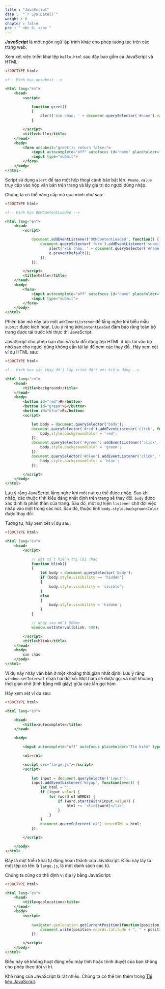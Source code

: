 ```yaml
---
title : "JavaScript"
date :  "`r Sys.Date()`" 
weight : 6 
chapter : false
pre : " <b> 6. </b> "
---
```

***JavaScript*** là một ngôn ngữ lập trình khác cho phép tương tác trên các trang web.

Xem xét việc triển khai tệp `hello.html` sau đây bao gồm cả JavaScript và HTML:
```html
<!DOCTYPE html>

<!-- Minh họa onsubmit -->

<html lang="en">
    <head>
        <script>

            function greet()
            {
                alert('xin chào, ' + document.querySelector('#name').value);
            }

        </script>
        <title>hello</title>
    </head>
    <body>
        <form onsubmit="greet(); return false;">
            <input autocomplete="off" autofocus id="name" placeholder="Tên" type="text">
            <input type="submit">
        </form>
    </body>
</html>
```
Script sử dụng `alert` để tạo một hộp thoại cảnh báo bật lên. `#name.value` truy cập vào hộp văn bản trên trang và lấy giá trị do người dùng nhập.

Chúng ta có thể nâng cấp mã của mình như sau:
```html
<!DOCTYPE html>

<!-- Minh họa DOMContentLoaded -->

<html lang="en">
    <head>
        <script>

            document.addEventListener('DOMContentLoaded', function() {
                document.querySelector('form').addEventListener('submit', function(e) {
                    alert('xin chào, ' + document.querySelector('#name').value);
                    e.preventDefault();
                });
            });

        </script>
        <title>hello</title>
    </head>
    <body>
        <form>
            <input autocomplete="off" autofocus id="name" placeholder="Tên" type="text">
            <input type="submit">
        </form>
    </body>
</html>
```
Phiên bản mã này tạo một `addEventListener` để lắng nghe khi biểu mẫu `submit` được kích hoạt. Lưu ý rằng `DOMContentLoaded` đảm bảo rằng toàn bộ trang được tải trước khi thực thi JavaScript.

JavaScript cho phép bạn đọc và sửa đổi động tệp HTML được tải vào bộ nhớ sao cho người dùng không cần tải lại để xem các thay đổi.
Hãy xem xét ví dụ HTML sau:
```html
<!DOCTYPE html>

<!-- Minh họa các thay đổi lập trình đối với kiểu dáng -->

<html lang="en">
    <head>
        <title>background</title>
    </head>
    <body>
        <button id="red">R</button>
        <button id="green">G</button>
        <button id="blue">B</button>
        <script>

            let body = document.querySelector('body');
            document.querySelector('#red').addEventListener('click', function() {
                body.style.backgroundColor = 'red';
            });
            document.querySelector('#green').addEventListener('click', function() {
                body.style.backgroundColor = 'green';
            });
            document.querySelector('#blue').addEventListener('click', function() {
                body.style.backgroundColor = 'blue';
            });

        </script>
    </body>
</html>
```
Lưu ý rằng JavaScript lắng nghe khi một nút cụ thể được nhấp. Sau khi nhấp, các thuộc tính kiểu dáng nhất định trên trang sẽ thay đổi. `body` được xác định là phần thân của trang. Sau đó, một sự kiện `listener` chờ đợi việc nhấp vào một trong các nút. Sau đó, thuộc tính `body.style.backgroundColor` được thay đổi.

Tương tự, hãy xem xét ví dụ sau:
```html
<!DOCTYPE html>

<html lang="en">
    <head>
        <script>

            // Bật tắt hiển thị lời chào
            function blink()
            {
                let body = document.querySelector('body');
                if (body.style.visibility == 'hidden')
                {
                    body.style.visibility = 'visible';
                }
                else
                {
                    body.style.visibility = 'hidden';
                }
            }

            // Nháy sau mỗi 500ms
            window.setInterval(blink, 500);

        </script>
        <title>blink</title>
    </head>
    <body>
        xin chào
    </body>
</html>
```
Ví dụ này nháy văn bản ở một khoảng thời gian nhất định. Lưu ý rằng `window.setInterval` nhận hai đối số: Một hàm sẽ được gọi và một khoảng thời gian chờ (tính bằng mili giây) giữa các lần gọi hàm.

Hãy xem xét ví dụ sau:
```html
<!DOCTYPE html>

<html lang="en">

    <head>
        <title>autocomplete</title>
    </head>

    <body>

        <input autocomplete="off" autofocus placeholder="Tìm kiếm" type="text">

        <ul></ul>

        <script src="large.js"></script>
        <script>
      
            let input = document.querySelector('input');
            input.addEventListener('keyup', function(event) {
                let html = '';
                if (input.value) {
                    for (word of WORDS) {
                        if (word.startsWith(input.value)) {
                            html += `<li>${word}</li>`;
                        }
                    }
                }
                document.querySelector('ul').innerHTML = html;
            });

        </script>

    </body>
</html>
```
Đây là một triển khai tự động hoàn thành của JavaScript. Điều này lấy từ một tệp có tên là `large.js`, là một danh sách các từ.

Chúng ta cũng có thể định vị địa lý bằng JavaScript:
```html
<!DOCTYPE html>

<html lang="en">
    <head>
        <title>geolocation</title>
    </head>
    <body>
        <script>
          
            navigator.geolocation.getCurrentPosition(function(position) {
                document.write(position.coords.latitude + ", " + position.coords.longitude);
            });

        </script>
    </body>
</html>
```
Điều này sẽ không hoạt động nếu máy tính hoặc trình duyệt của bạn không cho phép theo dõi vị trí.

Khả năng của JavaScript là rất nhiều. Chúng ta có thể tìm thêm trong [Tài liệu JavaScript](https://developer.mozilla.org/en-US/docs/Web/JavaScript).